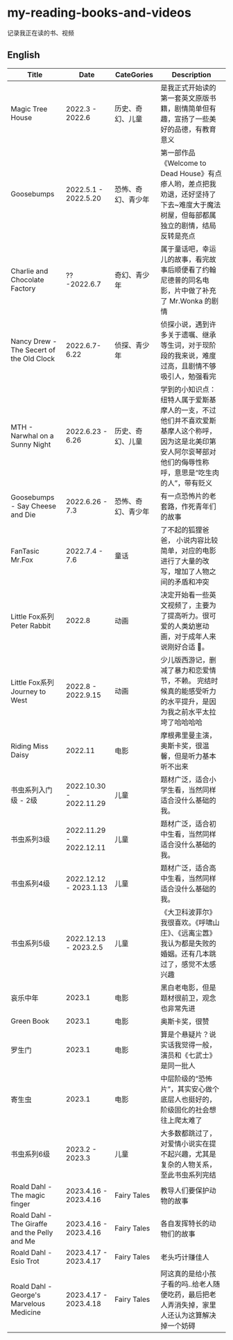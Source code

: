 # my-reading-books-and-videos

记录我正在读的书、视频

## English

| Title                                    | Date                 | CateGories         | Description                                                                                                                                                    |
| ---------------------------------------- | -------------------- | ------------------ | -------------------------------------------------------------------------------------------------------------------------------------------------------------- |
| Magic Tree House                         | 2022.3 - 2022.6      | 历史、奇幻、儿童   | 是我正式开始读的第一套英文原版书籍，剧情简单但有趣，宣扬了一些美好的品德，有教育意义                                                                           |
| Goosebumps                               | 2022.5.1 - 2022.5.20 | 恐怖、奇幻、青少年 | 第一部作品《Welcome to Dead House》有点瘆人哟，差点把我劝退，还好坚持了下去~难度大于魔法树屋，但每部都属独立的剧情，结局反转是亮点                             |
| Charlie and Chocolate Factory            | ?? -2022.6.7         | 奇幻、青少年       | 属于童话吧，幸运儿的故事，看完故事后顺便看了约翰尼德普的同名电影，片中做了补充了 Mr.Wonka 的剧情                                                               |
| Nancy Drew - The Secert of the Old Clock | 2022.6.7- 6.22       | 侦探、青少年       | 侦探小说，遇到许多关于遗嘱、继承等生词，对于现阶段的我来说，难度过高，且剧情不够吸引人，勉强看完                                                               |
| MTH - Narwhal on a Sunny Night           | 2022.6.23 - 6.26     | 历史、奇幻、儿童   | 学到的小知识点：纽特人属于爱斯基摩人的一支，不过他们并不喜欢爱斯基摩人这个称呼，因为这是北美印第安人阿尔衮琴部对他们的侮辱性称呼，意思是“吃生肉的人”，带有贬义 |
| Goosebumps - Say Cheese and Die          | 2022.6.26 - 7.3      | 恐怖、奇幻、青少年 | 有一点恐怖片的老套路，作死青年们的故事                                                                                                                         |
| FanTasic Mr.Fox                          | 2022.7.4 - 7.6       | 童话               | 了不起的狐狸爸爸， 小说内容比较简单，对应的电影进行了大量的改写，增加了人物之间的矛盾和冲突                                                                    |
| Little Fox系列Peter Rabbit | 2022.8 | 动画 | 决定开始看一些英文视频了，主要为了提高听力。很可爱的人类幼崽动画，对于成年人来说刚好合适 🐶。 
| Little Fox系列Journey to West | 2022.8 - 2022.9.15 | 动画 | 少儿版西游记，删减了暴力和恋爱情节，不赖。 完结时候真的能感受听力的水平提升，是因为我之前水平太拉垮了哈哈哈哈
| Riding Miss Daisy | 2022.11 | 电影 | 摩根弗里曼主演，奥斯卡奖，很温馨，但是听力基本听不出来
| 书虫系列入门级 - 2级 | 2022.10.30 - 2022.11.29 | 儿童 | 题材广泛，适合小学生看，当然同样适合没什么基础的我。
| 书虫系列3级 | 2022.11.29 - 2022.12.11 | 儿童 | 题材广泛，适合初中生看，当然同样适合没什么基础的我。
| 书虫系列4级 | 2022.12.12 - 2023.1.13 | 儿童 | 题材广泛，适合高中生看，当然同样适合没什么基础的我。
| 书虫系列5级 | 2022.12.13 - 2023.2.5 | 儿童 | 《大卫科波菲尔》我很喜欢。《呼啸山庄》、《远离尘嚣》我认为都是失败的婚姻。还有几本跳过了，感觉不太感兴趣
| 哀乐中年 | 2023.1 | 电影 | 黑白老电影，但是题材很前卫，观念也非常先进
| Green Book | 2023.1 | 电影 | 奥斯卡奖，很赞
| 罗生门 | 2023.1 | 电影 | 算是个悬疑片？说实话我觉得一般，演员和《七武士》是同一批人
| 寄生虫 | 2023.1 | 电影 | 中层阶级的“恐怖片”，其实安心做个底层人也挺好的，阶级固化的社会想往上爬太难了
| 书虫系列6级 | 2023.2 - 2023.3 | 儿童 | 大多数都跳过了，对爱情小说实在提不起兴趣，尤其是复杂的人物关系，至此书虫系列完结
| Roald Dahl - The magic finger | 2023.4.16 - 2023.4.16 | Fairy Tales | 教导人们要保护动物的故事 
| Roald Dahl - The Giraffe and the Pelly and Me | 2023.4.16 - 2023.4.16 | Fairy Tales | 各自发挥特长的动物们的故事
| Roald Dahl - Esio Trot | 2023.4.17 - 2023.4.17 | Fairy Tales | 老头巧计赚佳人
| Roald Dahl - George's Marvelous Medicine | 2023.4.17 - 2023.4.18 | Fairy Tales | 阿这真的是给小孩子看的吗..给老人随便吃药，最后把老人弄消失掉，家里人还认为这算解决掉一个妨碍




